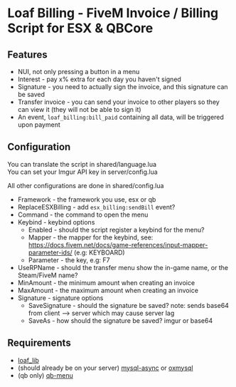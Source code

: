# Loaf Billing - FiveM Invoice / Billing Script for ESX & QBCore

## Features
* NUI, not only pressing a button in a menu
* Interest - pay x% extra for each day you haven't signed
* Signature - you need to actually sign the invoice, and this signature can be saved
* Transfer invoice - you can send your invoice to other players so they can view it (they will not be able to sign it)
* An event, `loaf_billing:bill_paid` containing all data, will be triggered upon payment

## Configuration
You can translate the script in shared/language.lua  
You can set your Imgur API key in server/config.lua

All other configurations are done in shared/config.lua
* Framework - the framework you use, esx or qb
* ReplaceESXBilling - add `esx_billing:sendBill` event?
* Command - the command to open the menu
* Keybind - keybind options
  * Enabled - should the script register a keybind for the menu?
  * Mapper - the mapper for the keybind, see: https://docs.fivem.net/docs/game-references/input-mapper-parameter-ids/ (e.g: KEYBOARD)
  * Parameter - the key, e.g: F7
* UseRPName - should the transfer menu show the in-game name, or the Steam/FiveM name?
* MinAmount - the minimum amount when creating an invoice
* MaxAmount - the maximum amount when creating an invoice
* Signature - signature options
  * SaveSignature - should the signature be saved? note: sends base64 from client --> server which may cause server lag
  * SaveAs - how should the signature be saved? imgur or base64

## Requirements
* [loaf_lib](https://github.com/loaf-scripts/loaf_lib)
* (should already be on your server) [mysql-async](https://github.com/brouznouf/fivem-mysql-async) or [oxmysql](https://github.com/overextended/oxmysql/)
* (qb only) [qb-menu](https://github.com/qbcore-framework/qb-menu)
